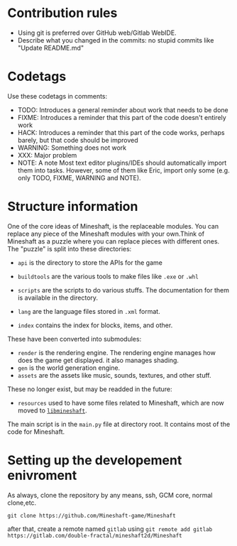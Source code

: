 # Contribution rules
- Using git is preferred over GitHub web/Gitlab WebIDE.
- Describe what you changed in the commits: no stupid commits like "Update README.md"
# Codetags
Use these codetags in comments:
- TODO: Introduces a general reminder about work that needs to be done
- FIXME: Introduces a reminder that this part of the code doesn't entirely work  
- HACK:  Introduces a reminder that this part of the code works, perhaps barely, but that code should be improved
- WARNING: Something does not work
- XXX: Major problem
- NOTE: A note
Most text editor plugins/IDEs should automatically import them into tasks.
However, some of them like Eric, import only some (e.g. only TODO, FIXME, WARNING and NOTE).

# Structure information
One of the core ideas of Mineshaft, is the replaceable modules.
You can replace any piece of the Mineshaft modules with your own.Think of Mineshaft as a puzzle where you can replace pieces with different ones.
The "puzzle" is split into these directories:
- `api` is the directory to store the APIs for the game
- `buildtools` are the various tools to make files like `.exe` or `.whl`
- `scripts` are the scripts to do various stuffs. The documentation for them is available in the directory.
- `lang` are the language files stored in `.xml` format.

- `index` contains the index for blocks, items, and other.

These have been converted into submodules:
- `render` is the rendering engine. The rendering engine manages how does the game get displayed. it also manages shading.
- `gen` is the world generation engine.
- `assets` are the assets like music, sounds, textures, and other stuff. 

These no longer exist, but may be readded in the future:
- `resources` used to have some files related to Mineshaft, which are now moved to [`libmineshaft`](https://github.com/Mineshaft-game/libmineshaft).

The main script is in the `main.py` file at directory root. It contains most of the code for Mineshaft.
# Setting up the developement enivroment
As always, clone the repository by any means, ssh, GCM core, normal clone,etc.

```
git clone https://github.com/Mineshaft-game/Mineshaft
```

after that, create a remote named `gitlab` using `git remote add gitlab https://gitlab.com/double-fractal/mineshaft2d/Mineshaft`



